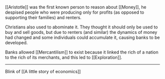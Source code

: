 [[Aristotle]] was the first known person to reason about [[Money]], he despised people who were producing only for profits (as opposed to supporting their families) and renters.

Christians also used to abominate it. They thought it should only be used to buy and sell goods, but due to renters (and similar) the dynamics of money had changed and some individuals could accumulate it, causing banks to be developed.

Banks allowed [[Mercantilism]] to exist because it linked the rich of a nation to the rich of its merchants, and this led to [[Exploration]].

---

Blink of [[A little story of economics]]